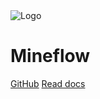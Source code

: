 <img src="https://raw.githubusercontent.com/aieuo/Mineflow/master/icon.png" style="max-width: 120px" alt="Logo">

# Mineflow


[GitHub](https://github.com/aieuo/Mineflow/)
<a href="/eng/#/README">Read docs</a>
